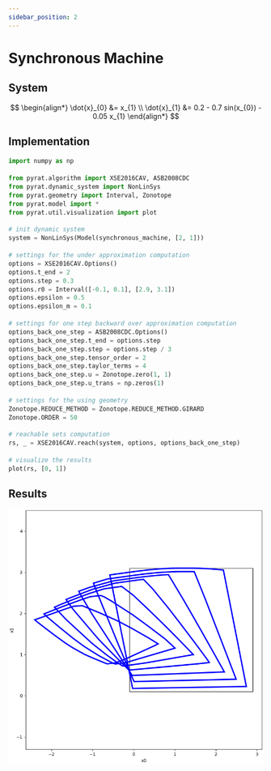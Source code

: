 ```yaml
---
sidebar_position: 2
---
```


# Synchronous Machine

## System

$$
\begin{align*}
\dot{x}_{0} &= x_{1} \\
\dot{x}_{1} &= 0.2 - 0.7 sin(x_{0}) - 0.05 x_{1}
\end{align*}
$$

## Implementation

```python
import numpy as np

from pyrat.algorithm import XSE2016CAV, ASB2008CDC
from pyrat.dynamic_system import NonLinSys
from pyrat.geometry import Interval, Zonotope
from pyrat.model import *
from pyrat.util.visualization import plot

# init dynamic system
system = NonLinSys(Model(synchronous_machine, [2, 1]))

# settings for the under approximation computation
options = XSE2016CAV.Options()
options.t_end = 2
options.step = 0.3
options.r0 = Interval([-0.1, 0.1], [2.9, 3.1])
options.epsilon = 0.5
options.epsilon_m = 0.1

# settings for one step backward over approximation computation
options_back_one_step = ASB2008CDC.Options()
options_back_one_step.t_end = options.step
options_back_one_step.step = options.step / 3
options_back_one_step.tensor_order = 2
options_back_one_step.taylor_terms = 4
options_back_one_step.u = Zonotope.zero(1, 1)
options_back_one_step.u_trans = np.zeros(1)

# settings for the using geometry
Zonotope.REDUCE_METHOD = Zonotope.REDUCE_METHOD.GIRARD
Zonotope.ORDER = 50

# reachable sets computation
rs, _ = XSE2016CAV.reach(system, options, options_back_one_step)

# visualize the results
plot(rs, [0, 1])
```

## Results

![](imgs/synchronous_machine.png)